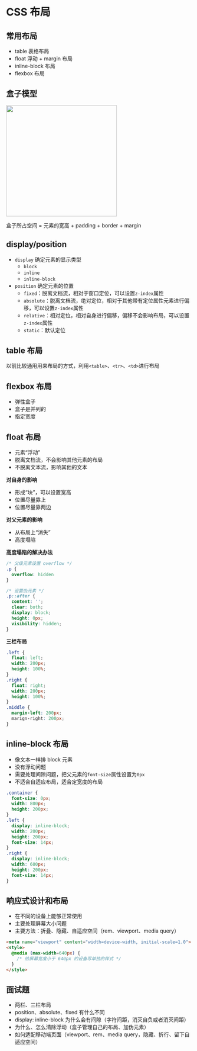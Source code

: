 # CSS 布局

## 常用布局

* table 表格布局
* float 浮动 + margin 布局
* inline-block 布局
* flexbox 布局

## 盒子模型

<img src="http://www.w3school.com.cn/i/ct_boxmodel.gif" width="300">

盒子所占空间 = 元素的宽高 + padding + border + margin

## display/position

* `display` 确定元素的显示类型
	* `block`
	* `inline`
	* `inline-block`
* `position` 确定元素的位置
	* `fixed`：脱离文档流，相对于窗口定位，可以设置`z-index`属性
	* `absolute`：脱离文档流，绝对定位，相对于其他带有定位属性元素进行偏移，可以设置`z-index`属性
	* `relative`：相对定位，相对自身进行偏移，偏移不会影响布局，可以设置`z-index`属性
	* `static`：默认定位

## table 布局

以前比较通用用来布局的方式，利用`<table>`、`<tr>`、`<td>`进行布局

## flexbox 布局

* 弹性盒子
* 盒子是并列的
* 指定宽度

## float 布局

* 元素“浮动”
* 脱离文档流，不会影响其他元素的布局
* 不脱离文本流，影响其他的文本

**对自身的影响**

* 形成“块”，可以设置宽高
* 位置尽量靠上
* 位置尽量靠两边

**对父元素的影响**

* 从布局上“消失”
* 高度塌陷

**高度塌陷的解决办法**

```css
/* 父级元素设置 overflow */
.p {
  overflow: hidden
}

/* 设置伪元素 */
.p::after {
  content: '';
  clear: both;
  display: block;
  height: 0px;
  visibility: hidden;
}
```

**三栏布局**

```css
.left {
  float: left;
  width: 200px;
  height: 100%;
}
.right {
  float: right;
  width: 200px;
  height: 100%;
}
.middle {
  margin-left: 200px;
  marign-right: 200px;
}
```

## inline-block 布局

* 像文本一样排 block 元素
* 没有浮动问题
* 需要处理间隙问题，把父元素的`font-size`属性设置为`0px`
* 不适合自适应布局，适合定宽度的布局

```css
.container {
  font-size: 0px;
  width: 800px;
  height: 200px;
}
.left {
  display: inline-block;
  width: 200px;
  height: 200px;
  font-size: 14px;
}
.right {
  display: inline-block;
  width: 600px;
  height: 200px;
  font-size: 14px;
}
```

## 响应式设计和布局

* 在不同的设备上能够正常使用
* 主要处理屏幕大小问题
* 主要方法：折叠、隐藏、自适应空间（rem、viewport、media query）

```html
<meta name="viewport" content="width=device-width, initial-scale=1.0">
<style>
  @media (max-width=640px) {
    /* 给屏幕宽度小于 640px 的设备写单独的样式 */
  }
</style>
```

## 面试题

* 两栏、三栏布局
* position、absolute、fixed 有什么不同
* display: inline-block 为什么会有间隙（字符间距，消灭自负或者消灭间距）
* 为什么、怎么清除浮动（盒子管理自己的布局、加伪元素）
* 如何适配移动端页面（viewport、rem、media query，隐藏、折行、留下自适应空间）